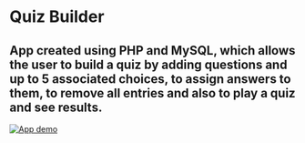 # Quiz Builder
## App created using PHP and MySQL, which allows the user to build a quiz by adding questions and up to 5 associated choices, to assign answers to them, to remove all entries and also to play a quiz and see results.

[![App demo](https://img.youtube.com/vi/iS1LHuscpJ4/0.jpg)](https://youtu.be/iS1LHuscpJ4)
